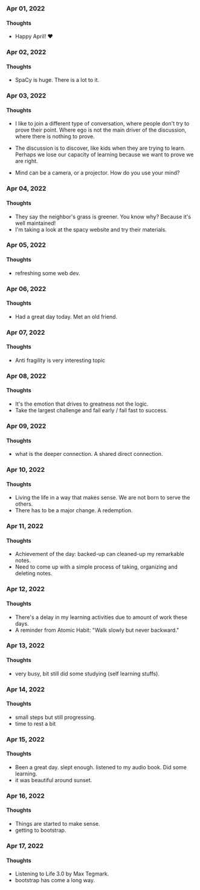### Apr 01, 2022

#### Thoughts

- Happy April!  ❤



### Apr 02, 2022

#### Thoughts

- SpaCy is huge. There is a lot to it.



### Apr 03, 2022

#### Thoughts

- I like to join a different type of conversation, where people don't try to prove their point. Where ego is not the main driver of the discussion, where there is nothing to prove.

- The discussion is to discover, like kids when they are trying to learn. Perhaps we lose our capacity of learning because we want to prove we are right. 

- Mind can be a camera, or a projector. How do you use your mind?

  

### Apr 04, 2022

#### Thoughts

- They say the neighbor's grass is greener. You know why? Because it's well maintained! 
- I'm taking a look at the spacy website and try their materials.



### Apr 05, 2022

#### Thoughts

- refreshing some web dev.



### Apr 06, 2022

#### Thoughts

- Had a great day today. Met an old friend.



### Apr 07, 2022

#### Thoughts

- Anti fragility is very interesting topic



### Apr 08, 2022

#### Thoughts

- It's the emotion that drives to greatness not the logic.
- Take the largest challenge and fail early / fail fast to success.




### Apr 09, 2022

#### Thoughts

- what is the deeper connection. A shared direct connection.



### Apr 10, 2022

#### Thoughts

- Living the life in a way that makes sense. We are not born to serve the others. 
- There has to be a major change. A redemption.



### Apr 11, 2022

#### Thoughts

- Achievement of the day: backed-up can cleaned-up my remarkable notes.
- Need to come up with a simple process of taking, organizing and deleting notes.



### Apr 12, 2022

#### Thoughts

- There's a delay in my learning activities due to amount of work these days.
- A reminder from Atomic Habit: "Walk slowly but never backward."



### Apr 13, 2022

#### Thoughts

- very busy, bit still did some studying (self learning stuffs).



### Apr 14, 2022

#### Thoughts

- small steps but still progressing.
- time to rest a bit



### Apr 15, 2022

#### Thoughts

- Been a great day. slept enough. listened to my audio book. Did some learning.
- it was beautiful around sunset.




### Apr 16, 2022

#### Thoughts

- Things are started to make sense.
- getting to bootstrap.



### Apr 17, 2022

#### Thoughts

- Listening to Life 3.0 by Max Tegmark. 
- bootstrap has come a long way. 

